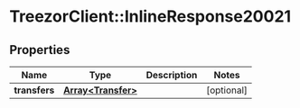 # TreezorClient::InlineResponse20021

## Properties
Name | Type | Description | Notes
------------ | ------------- | ------------- | -------------
**transfers** | [**Array&lt;Transfer&gt;**](Transfer.md) |  | [optional] 


